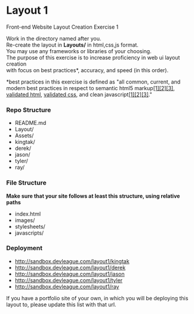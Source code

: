 Layout 1
========

Front-end Website Layout Creation Exercise 1

Work in the directory named after you.  
Re-create the layout in  **Layouts/** in html,css,js format.  
You may use any frameworks or libraries of your choosing.  
The purpose of this exercise is to increase proficiency in web ui layout creation  
with focus on best practices*, accuracy, and speed (in this order).  

*best practices in this exercise is defined as "all common, current, and modern best practices in respect to semantic html5 markup[[1]](http://diveintohtml5.info/semantics.html)[[2]](http://html5doctor.com/lets-talk-about-semantics/)[[3]](http://coding.smashingmagazine.com/2011/11/18/html5-semantics/), [validated html](http://validator.w3.org/), [validated css](http://jigsaw.w3.org/css-validator/), and clean javascript[[1]](http://www.thinkful.com/learn/javascript-best-practices-1/)[[2]](http://code.tutsplus.com/tutorials/24-javascript-best-practices-for-beginners--net-5399)[[3]](http://www.thinkful.com/learn/javascript-best-practices-1/)."

### Repo Structure  
- README.md
- Layout/
- Assets/
- kingtak/
- derek/
- jason/
- tyler/
- ray/

### File Structure  
**Make sure that your site follows at least this structure, using relative paths**  
- index.html
- images/
- stylesheets/
- javascripts/

### Deployment
- http://sandbox.devleague.com/layout1/kingtak
- http://sandbox.devleague.com/layout1/derek
- http://sandbox.devleague.com/layout1/jason
- http://sandbox.devleague.com/layout1/tyler
- http://sandbox.devleague.com/layout1/ray

If you have a portfolio site of your own, in which you will be deploying this layout to, please update this list with that url.
